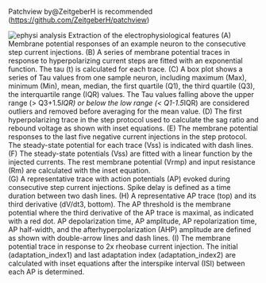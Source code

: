 Patchview by@ZeitgeberH is recommended (https://github.com/ZeitgeberH/patchview)

![ephysi analysis](https://user-images.githubusercontent.com/42681557/223562990-2256c301-98f6-46b3-85c3-75be18710124.png)
Extraction of the electrophysiological features
(A) Membrane potential responses of an example neuron to the consecutive step current injections.
(B) A series of membrane potential traces in response to hyperpolarizing current steps are fitted with an exponential function. The tau (t) is calculated for each trace. 
(C) A box plot shows a series of Tau values from one sample neuron, including maximum (Max), minimum (Min), mean, median, the first quartile (Q1), the third quartile (Q3), the interquartile range (IQR) values. The Tau values falling above the upper range (> Q3+1.5*IQR) or below the low range (< Q1-1.5*IQR) are considered outliers and removed before averaging for the mean value. 
(D) The first hyperpolarizing trace in the step protocol used to calculate the sag ratio and rebound voltage as shown with inset equations. 
(E) The membrane potential responses to the last five negative current injections in the step protocol. The steady-state potential for each trace (Vss) is indicated with dash lines.   
(F) The steady-state potentials (Vss) are fitted with a linear function by the injected currents. The rest membrane potential (Vrmp) and input resistance (Rm) are calculated with the inset equation.  
(G) A representative trace with action potentials (AP) evoked during consecutive step current injections. Spike delay is defined as a time duration between two dash lines. 
(H) A representative AP trace (top) and its third derivative (dV/dt3, bottom). The AP threshold is the membrane potential where the third derivative of the AP trace is maximal, as indicated with a red dot. AP depolarization time, AP amplitude, AP repolarization time, AP half-width, and the afterhyperpolarization (AHP) amplitude are defined as shown with double-arrow lines and dash lines. 
(I) The membrane potential trace in response to 2x rheobase current injection. The initial (adaptation_index1) and last adaptation index (adaptation_index2) are calculated with inset equations after the interspike interval (ISI) between each AP is determined. 

